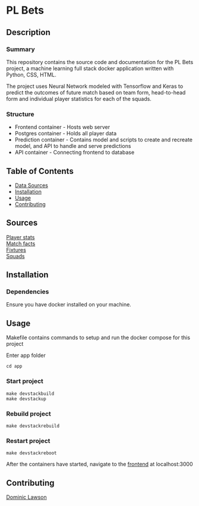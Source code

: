 # PL Bets

## Description

### Summary
This repository contains the source code and documentation for the PL Bets project, a machine learning full stack docker application written with Python, CSS, HTML.

The project uses Neural Network modeled with Tensorflow and Keras to predict the outcomes of future match based on team form, head-to-head form and individual player statistics for each of the squads.

### Structure
- Frontend container - Hosts web server
- Postgres container - Holds all player data
- Prediction container - Contains model and scripts to create and recreate model, and API to handle and serve predictions
- API container - Connecting frontend to database

## Table of Contents
- [Data Sources](#sources)
- [Installation](#installation)
- [Usage](#usage)
- [Contributing](#contributing)


## Sources

[Player stats](https://fbref.com/)  
[Match facts](https://www.football-data.co.uk)  
[Fixtures](https://fixturedownload.com/)  
[Squads](https://www.footballsquads.co.uk/)  

## Installation

### Dependencies
Ensure you have docker installed on your machine.


## Usage
Makefile contains commands to setup and run the docker compose for this project

Enter app folder
```
cd app
```

### Start project
```
make devstackbuild
make devstackup
```

### Rebuild project
```
make devstackrebuild
```

### Restart project
```
make devstackreboot
```
After the containers have started, navigate to the [frontend](http://localhost:3000) at localhost:3000

## Contributing

[Dominic Lawson](https://github.com/DomLaw82)
